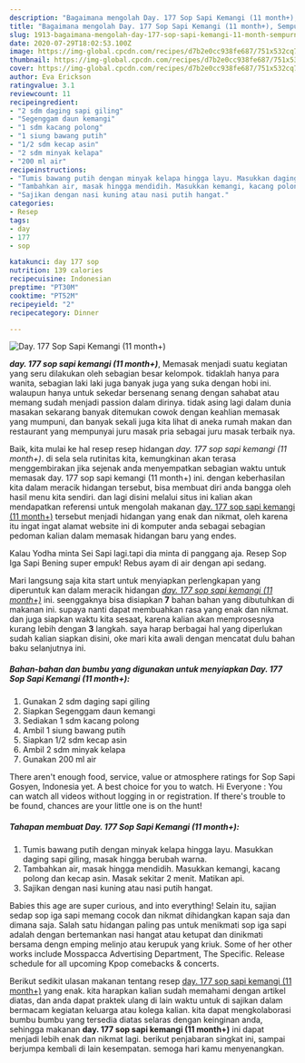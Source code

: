 ```yaml
---
description: "Bagaimana mengolah Day. 177 Sop Sapi Kemangi (11 month+), Sempurna"
title: "Bagaimana mengolah Day. 177 Sop Sapi Kemangi (11 month+), Sempurna"
slug: 1913-bagaimana-mengolah-day-177-sop-sapi-kemangi-11-month-sempurna
date: 2020-07-29T18:02:53.100Z
image: https://img-global.cpcdn.com/recipes/d7b2e0cc938fe687/751x532cq70/day-177-sop-sapi-kemangi-11-month-foto-resep-utama.jpg
thumbnail: https://img-global.cpcdn.com/recipes/d7b2e0cc938fe687/751x532cq70/day-177-sop-sapi-kemangi-11-month-foto-resep-utama.jpg
cover: https://img-global.cpcdn.com/recipes/d7b2e0cc938fe687/751x532cq70/day-177-sop-sapi-kemangi-11-month-foto-resep-utama.jpg
author: Eva Erickson
ratingvalue: 3.1
reviewcount: 11
recipeingredient:
- "2 sdm daging sapi giling"
- "Segenggam daun kemangi"
- "1 sdm kacang polong"
- "1 siung bawang putih"
- "1/2 sdm kecap asin"
- "2 sdm minyak kelapa"
- "200 ml air"
recipeinstructions:
- "Tumis bawang putih dengan minyak kelapa hingga layu. Masukkan daging sapi giling, masak hingga berubah warna."
- "Tambahkan air, masak hingga mendidih. Masukkan kemangi, kacang polong dan kecap asin. Masak sekitar 2 menit. Matikan api."
- "Sajikan dengan nasi kuning atau nasi putih hangat."
categories:
- Resep
tags:
- day
- 177
- sop

katakunci: day 177 sop 
nutrition: 139 calories
recipecuisine: Indonesian
preptime: "PT30M"
cooktime: "PT52M"
recipeyield: "2"
recipecategory: Dinner

---
```



![Day. 177 Sop Sapi Kemangi (11 month+)](https://img-global.cpcdn.com/recipes/d7b2e0cc938fe687/751x532cq70/day-177-sop-sapi-kemangi-11-month-foto-resep-utama.jpg)

<b><i>day. 177 sop sapi kemangi (11 month+)</i></b>, Memasak menjadi suatu kegiatan yang seru dilakukan oleh sebagian besar kelompok. tidaklah hanya para wanita, sebagian laki laki juga banyak juga yang suka dengan hobi ini. walaupun hanya untuk sekedar bersenang senang dengan sahabat atau memang sudah menjadi passion dalam dirinya. tidak asing lagi dalam dunia masakan sekarang banyak ditemukan cowok dengan keahlian memasak yang mumpuni, dan banyak sekali juga kita lihat di aneka rumah makan dan restaurant yang mempunyai juru masak pria sebagai juru masak terbaik nya.

Baik, kita mulai ke hal resep resep hidangan <i>day. 177 sop sapi kemangi (11 month+)</i>. di sela sela rutinitas kita, kemungkinan akan terasa menggembirakan jika sejenak anda menyempatkan sebagian waktu untuk memasak day. 177 sop sapi kemangi (11 month+) ini. dengan keberhasilan kita dalam meracik hidangan tersebut, bisa membuat diri anda bangga oleh hasil menu kita sendiri. dan lagi disini melalui situs ini kalian akan mendapatkan referensi untuk mengolah makanan <u>day. 177 sop sapi kemangi (11 month+)</u> tersebut menjadi hidangan yang enak dan nikmat, oleh karena itu ingat ingat alamat website ini di komputer anda sebagai sebagian pedoman kalian dalam memasak hidangan baru yang endes.

Kalau Yodha minta Sei Sapi lagi.tapi dia minta di panggang aja. Resep Sop Iga Sapi Bening super empuk! Rebus ayam di air dengan api sedang.


Mari langsung saja kita start untuk menyiapkan perlengkapan yang diperuntuk kan dalam meracik hidangan <u><i>day. 177 sop sapi kemangi (11 month+)</i></u> ini. seenggaknya bisa disiapkan <b>7</b> bahan bahan yang dibutuhkan di makanan ini. supaya nanti dapat membuahkan rasa yang enak dan nikmat. dan juga siapkan waktu kita sesaat, karena kalian akan memprosesnya kurang lebih dengan <b>3</b> langkah. saya harap berbagai hal yang diperlukan sudah kalian siapkan disini, oke mari kita awali dengan mencatat dulu bahan baku selanjutnya ini.

<!--inarticleads1-->

##### Bahan-bahan dan bumbu yang digunakan untuk menyiapkan Day. 177 Sop Sapi Kemangi (11 month+):

1. Gunakan 2 sdm daging sapi giling
1. Siapkan Segenggam daun kemangi
1. Sediakan 1 sdm kacang polong
1. Ambil 1 siung bawang putih
1. Siapkan 1/2 sdm kecap asin
1. Ambil 2 sdm minyak kelapa
1. Gunakan 200 ml air


There aren&#39;t enough food, service, value or atmosphere ratings for Sop Sapi Gosyen, Indonesia yet. A best choice for you to watch. Hi Everyone : You can watch all videos without logging in or registration. If there&#39;s trouble to be found, chances are your little one is on the hunt! 

<!--inarticleads2-->

##### Tahapan membuat Day. 177 Sop Sapi Kemangi (11 month+):

1. Tumis bawang putih dengan minyak kelapa hingga layu. Masukkan daging sapi giling, masak hingga berubah warna.
1. Tambahkan air, masak hingga mendidih. Masukkan kemangi, kacang polong dan kecap asin. Masak sekitar 2 menit. Matikan api.
1. Sajikan dengan nasi kuning atau nasi putih hangat.


Babies this age are super curious, and into everything! Selain itu, sajian sedap sop iga sapi memang cocok dan nikmat dihidangkan kapan saja dan dimana saja. Salah satu hidangan paling pas untuk menikmati sop iga sapi adalah dengan bertemankan nasi hangat atau ketupat dan dinikmati bersama dengn emping melinjo atau kerupuk yang kriuk. Some of her other works include Mosspacca Advertising Department, The Specific. Release schedule for all upcoming Kpop comebacks &amp; concerts. 

Berikut sedikit ulasan makanan tentang resep <u>day. 177 sop sapi kemangi (11 month+)</u> yang enak. kita harapkan kalian sudah memahami dengan artikel diatas, dan anda dapat praktek ulang di lain waktu untuk di sajikan dalam bermacam kegiatan keluarga atau kolega kalian. kita dapat mengkolaborasi bumbu bumbu yang tersedia diatas selaras dengan keinginan anda, sehingga makanan <b>day. 177 sop sapi kemangi (11 month+)</b> ini dapat menjadi lebih enak dan nikmat lagi. berikut penjabaran singkat ini, sampai berjumpa kembali di lain kesempatan. semoga hari kamu menyenangkan.
